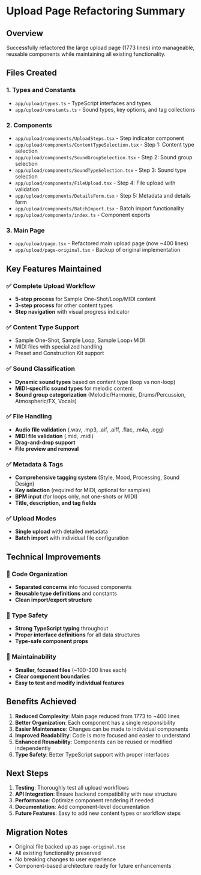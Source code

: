 # Upload Page Refactoring Summary

## Overview

Successfully refactored the large upload page (1773 lines) into manageable, reusable components while maintaining all existing functionality.

## Files Created

### 1. **Types and Constants**

- `app/upload/types.ts` - TypeScript interfaces and types
- `app/upload/constants.ts` - Sound types, key options, and tag collections

### 2. **Components**

- `app/upload/components/UploadSteps.tsx` - Step indicator component
- `app/upload/components/ContentTypeSelection.tsx` - Step 1: Content type selection
- `app/upload/components/SoundGroupSelection.tsx` - Step 2: Sound group selection
- `app/upload/components/SoundTypeSelection.tsx` - Step 3: Sound type selection
- `app/upload/components/FileUpload.tsx` - Step 4: File upload with validation
- `app/upload/components/DetailsForm.tsx` - Step 5: Metadata and details form
- `app/upload/components/BatchImport.tsx` - Batch import functionality
- `app/upload/components/index.ts` - Component exports

### 3. **Main Page**

- `app/upload/page.tsx` - Refactored main upload page (now ~400 lines)
- `app/upload/page-original.tsx` - Backup of original implementation

## Key Features Maintained

### ✅ Complete Upload Workflow

- **5-step process** for Sample One-Shot/Loop/MIDI content
- **3-step process** for other content types
- **Step navigation** with visual progress indicator

### ✅ Content Type Support

- Sample One-Shot, Sample Loop, Sample Loop+MIDI
- MIDI files with specialized handling
- Preset and Construction Kit support

### ✅ Sound Classification

- **Dynamic sound types** based on content type (loop vs non-loop)
- **MIDI-specific sound types** for melodic content
- **Sound group categorization** (Melodic/Harmonic, Drums/Percussion, Atmospheric/FX, Vocals)

### ✅ File Handling

- **Audio file validation** (.wav, .mp3, .aif, .aiff, .flac, .m4a, .ogg)
- **MIDI file validation** (.mid, .midi)
- **Drag-and-drop support**
- **File preview and removal**

### ✅ Metadata & Tags

- **Comprehensive tagging system** (Style, Mood, Processing, Sound Design)
- **Key selection** (required for MIDI, optional for samples)
- **BPM input** (for loops only, not one-shots or MIDI)
- **Title, description, and tag fields**

### ✅ Upload Modes

- **Single upload** with detailed metadata
- **Batch import** with individual file configuration

## Technical Improvements

### 🔧 Code Organization

- **Separated concerns** into focused components
- **Reusable type definitions** and constants
- **Clean import/export structure**

### 🔧 Type Safety

- **Strong TypeScript typing** throughout
- **Proper interface definitions** for all data structures
- **Type-safe component props**

### 🔧 Maintainability

- **Smaller, focused files** (~100-300 lines each)
- **Clear component boundaries**
- **Easy to test and modify individual features**

## Benefits Achieved

1. **Reduced Complexity**: Main page reduced from 1773 to ~400 lines
2. **Better Organization**: Each component has a single responsibility
3. **Easier Maintenance**: Changes can be made to individual components
4. **Improved Readability**: Code is more focused and easier to understand
5. **Enhanced Reusability**: Components can be reused or modified independently
6. **Type Safety**: Better TypeScript support with proper interfaces

## Next Steps

1. **Testing**: Thoroughly test all upload workflows
2. **API Integration**: Ensure backend compatibility with new structure
3. **Performance**: Optimize component rendering if needed
4. **Documentation**: Add component-level documentation
5. **Future Features**: Easy to add new content types or workflow steps

## Migration Notes

- Original file backed up as `page-original.tsx`
- All existing functionality preserved
- No breaking changes to user experience
- Component-based architecture ready for future enhancements
